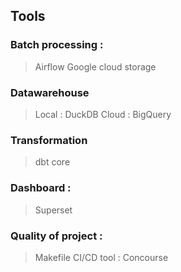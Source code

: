 ## Tools 
### Batch processing :
  > Airflow
  > Google cloud storage

### Datawarehouse 
  > Local : DuckDB
  > Cloud : BigQuery

### Transformation
  > dbt core

### Dashboard :
  > Superset

### Quality of project :
  > Makefile
  > CI/CD tool : Concourse
